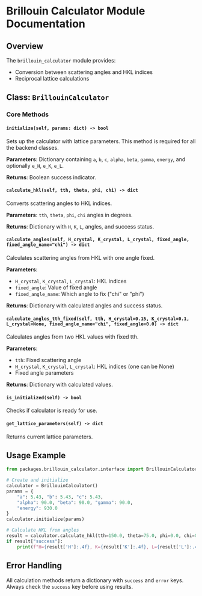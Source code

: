 # Brillouin Calculator Module Documentation

## Overview

The `brillouin_calculator` module provides:
- Conversion between scattering angles and HKL indices
- Reciprocal lattice calculations


## Class: `BrillouinCalculator`

### Core Methods


#### `initialize(self, params: dict) -> bool`
Sets up the calculator with lattice parameters. This method is required for all the backend classes. 

**Parameters**: Dictionary containing `a`, `b`, `c`, `alpha`, `beta`, `gamma`, `energy`, and optionally `e_H`, `e_K`, `e_L`.

**Returns**: Boolean success indicator.

#### `calculate_hkl(self, tth, theta, phi, chi) -> dict`
Converts scattering angles to HKL indices.

**Parameters**: `tth`, `theta`, `phi`, `chi` angles in degrees.

**Returns**: Dictionary with `H`, `K`, `L`, angles, and success status.

#### `calculate_angles(self, H_crystal, K_crystal, L_crystal, fixed_angle, fixed_angle_name="chi") -> dict`
Calculates scattering angles from HKL with one angle fixed.

**Parameters**: 
- `H_crystal`, `K_crystal`, `L_crystal`: HKL indices
- `fixed_angle`: Value of fixed angle
- `fixed_angle_name`: Which angle to fix ("chi" or "phi")

**Returns**: Dictionary with calculated angles and success status.

#### `calculate_angles_tth_fixed(self, tth, H_crystal=0.15, K_crystal=0.1, L_crystal=None, fixed_angle_name="chi", fixed_angle=0.0) -> dict`
Calculates angles from two HKL values with fixed tth.

**Parameters**:
- `tth`: Fixed scattering angle
- `H_crystal`, `K_crystal`, `L_crystal`: HKL indices (one can be None)
- Fixed angle parameters

**Returns**: Dictionary with calculated values.

#### `is_initialized(self) -> bool`
Checks if calculator is ready for use.

#### `get_lattice_parameters(self) -> dict`
Returns current lattice parameters.


## Usage Example

```python
from packages.brillouin_calculator.interface import BrillouinCalculator

# Create and initialize
calculator = BrillouinCalculator()
params = {
    "a": 5.43, "b": 5.43, "c": 5.43,
    "alpha": 90.0, "beta": 90.0, "gamma": 90.0,
    "energy": 930.0
}
calculator.initialize(params)

# Calculate HKL from angles
result = calculator.calculate_hkl(tth=150.0, theta=75.0, phi=0.0, chi=0.0)
if result["success"]:
    print(f"H={result['H']:.4f}, K={result['K']:.4f}, L={result['L']:.4f}")
```

## Error Handling

All calculation methods return a dictionary with `success` and `error` keys. Always check the `success` key before using results. 